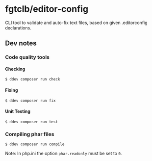 # fgtclb/editor-config

CLI tool to validate and auto-fix text files, based on given .editorconfig declarations.



## Dev notes

### Code quality tools

#### Checking
```
$ ddev composer run check
```
#### Fixing
```
$ ddev composer run fix
```
#### Unit Testing
```
$ ddev composer run test
```

### Compiling phar files

```
$ ddev composer run compile
```

Note: In php.ini the option ``phar.readonly`` must be set to ``0``.

